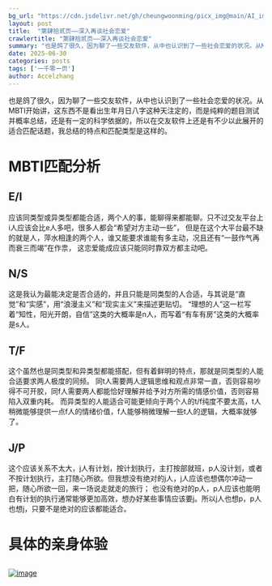 ```yaml
---
bg_url: "https://cdn.jsdelivr.net/gh/cheungwoonming/picx_img@main/AI_img2/image-012.jpg"
layout: post
title:  "第肆拾贰页——深入再谈社会恋爱"
crawlertitle: "第肆拾贰页——深入再谈社会恋爱"
summary: "也是鸽了很久，因为聊了一些交友软件，从中也认识到了一些社会恋爱的状况。从MBTI开始讲，这东西不是看出生年月日八字这种天注定的，而是纯粹的题目测试并概率总结，还是有一定的科学依据的，所以在交友软件上还是有不少以此展开的适合匹配话题，我总结的特点和匹配类型是这样的..."
date: 2025-06-30
categories: posts
tags: ['一千零一页']
author: Accelzhang
---
```


也是鸽了很久，因为聊了一些交友软件，从中也认识到了一些社会恋爱的状况。从MBTI开始讲，这东西不是看出生年月日八字这种天注定的，而是纯粹的题目测试并概率总结，还是有一定的科学依据的，所以在交友软件上还是有不少以此展开的适合匹配话题，我总结的特点和匹配类型是这样的。

# MBTI匹配分析

## E/I
应该同类型或异类型都能合适，两个人的事，能聊得来都能聊。只不过交友平台上i人应该会比e人多吧，很多人都会“希望对方主动一些”，
但是在这个大平台最不缺的就是人，萍水相逢的两个人，谁又能要求谁能有多主动，况且还有“一鼓作气再而衰三而竭”在作祟，
这恋爱能成应该只能同时靠双方都主动吧。

## N/S
这是我认为最能决定是否合适的，并且只能是同类型的人合适，与其说是“直觉”和“实感”，用“浪漫主义”和“现实主义”来描述更贴切。
“理想的人”这一栏写着“知性，阳光开朗，自信”这类的大概率是n人，而写着“有车有房”这类的大概率是s人。

## T/F
这个虽然也是同类型和异类型都能搭配，但有着鲜明的特点，那就是同类型的人能合适要求两人极度的同频。
同t人需要两人逻辑思维和观点非常一直，否则容易吵得不可开胶，同f人需要两人都能恰好理解并给予对方所需的情感价值，否则容易陷入双重内耗。
而异类型的人能适合可能更倾向于两个人的t/f纯度不要太高，t人稍微能够提供一点f人的情绪价值，f人能够稍微理解一些t人的逻辑，大概率就够了。

## J/P
这个应该关系不太大，j人有计划，按计划执行，主打按部就班，p人没计划，或者不按计划执行，主打随心所欲。但我想没有绝对的j人，j人应该也想偶尔冲动一把，随心所欲一回，来一场说走就走的旅行；
也没有绝对的p人，p人应该也能明白有计划的执行通常能够更加高效，想办好某些事情应该要j。所以j人也想p，p人也想j，只要不是绝对的应该都能适合。

# 具体的亲身体验

##


[![image](https://cdn.jsdelivr.net/gh/cheungwoonming/picx_img@main/AI_img2/image-012.jpg)](https://cdn.jsdelivr.net/gh/cheungwoonming/picx_img@main/AI_img2/image-012.jpg)
